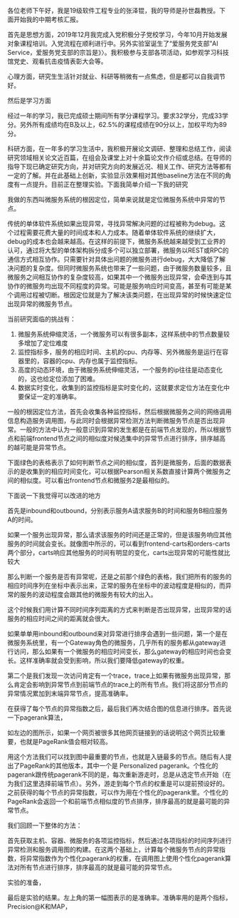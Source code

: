 各位老师下午好，我是19级软件工程专业的张泽锟，我的导师是孙世磊教授。下面开始我的中期考核汇报。



首先是思想方面，2019年12月我完成入党积极分子党校学习，今年10月开始发展对象课程培训。入党流程在顺利进行中。另外实验室诞生了“爱服务党支部”AI Service，爱服务党支部的宗旨是》〉。我积极参与支部各项活动，如参观学习科技馆党史、观看抗击疫情表彰大会等。

心理方面，研究生生活针对就业、科研等稍微有一点焦虑，但是都可以自我调节好。

然后是学习方面



经过一年的学习，我已完成硕士期间所有学分课程学习。要求32学分，完成33学分。另外所有成绩均在B及以上，62.5%的课程成绩在90分以上，加权平均为89分。



科研方面，在一年多的学习生活中，我积极开展论文调研、整理和总结工作，阅读研究领域相关论文近百篇，在组会及课堂上对十余篇论文作介绍或总结。在导师的指导下现已确定研究方向，并对研究方向的发展近况、相关工作、研究方法等都有一定的了解。并在此基础上创新，实验显示效果相对其他baseline方法在不同的角度有一点提升。目前正在整理实验。下面我简单介绍一下我的研究



我做的东西叫微服务系统的根因定位，简单来说就是定位微服务系统中异常的节点。

传统的单体软件系统如果出现异常，寻找异常解决问题的过程被称为debug。这个过程需要花费大量的时间成本和人力成本。随着单体软件系统的继续扩大，debug的成本也会越来越高。在这样的前提下，微服务系统越来越受到工业界的认可，通过将大型的单体架构拆分成多个可以独立部署，微服务以REST或RPC的通信方式相互协作。只需要针对具体出问题的微服务进行debug，大大降低了解决问题的复杂度。但同时微服务系统也带来了一些问题，由于微服务数量较多，且微服务之间相互协作的复杂度较高，如果其中一个微服务出现异常，会牵连到与其协作的微服务均出现不同程度的异常。可能是服务响应时间变高，甚至有可能是某个调用过程被切断。根因定位就是为了解决该类问题，在出现异常的时候快速定位出现异常的微服务节点。



当前研究面临的挑战有：

1. 微服务系统伸缩灵活，一个微服务可以有很多副本，这样系统中的节点数量较多增加了定位难度
2. 监控指标多，服务的相应时间、主机的cpu、内存等、另外微服务是运行在容器里的，容器的cpu、内存也属于监控指标。
3. 高度的动态环境，由于微服务系统伸缩灵活，一个服务的ip往往是动态变化的，这也给定位添加了困难。
4. 数据实时变化，收集到的监控指标是实时变化的，这就要求定位方法在变化中要保证一定的准确率。



一般的根因定位方法，首先会收集各种监控指标，然后根据微服务之间的网络调用信息构造服务调用图，与此同时会根据异常检测方法判断微服务节点是否出现异常。一般的方法中认为一般意识到异常的发生都是在前端节点发现的，所以根据节点和前端frontend节点之间的相似度对候选集中的异常节点进行排序，排序越高的越可能是异常节点。

下面绿色的表格表示了如何判断节点之间的相似度，首列是微服务，后面的数据表示的是收集到的相应时间变化，可以根据Pearson相关系数直接计算两个微服务之间的相似度。可以看出frontend节点和微服务2是最相似的。

下面说一下我觉得可以改进的地方



首先是inbound和outbound，分别表示服务A请求服务B的时间和服务B相应服务A的时间。

如果一个服务出现异常，那么请求该服务的时间还是正常的，但是该服务响应其他服务的时间就会变长。就像图中所示的，可以看到frontend-carts和orders-carts两个部分，carts响应其他服务的时间有明显的变化，carts出现异常的可能性就比较大



那么判断一个服务是否有异常呢，还是之前那个绿色的表格，我们把所有的服务的相应时间序列在坐标中表示出来，正常的服务在坐标中的波动程度是相似的，而异常的服务的波动程度会跟其他的微服务有较大的出入。

这个时候我们用计算不同时间序列距离的方式来判断是否出现异常，出现异常的话服务的相应时间之间的距离就会很大。



如果单单用inbound和outbound来对异常进行排序会遇到一些问题，第一个是在微服务系统里，有一个Gateway角色的微服务，几乎所有的服务都从gateway进行访问，那么如果有一个微服务的相应时间变长，那么gateway的相应时间也会变长。这样准确率就会受到影响，所以我们要降低gateway的权重。

第二个是我们发现一次访问肯定有一个trace，trace上如果有微服务出现异常，那么肯定会影响到异常节点到前端节点的trace上的所有节点。我们将这部分节点的异常情况累加到末端异常节点，提高准确率。

在获得了每个节点的异常指数之后，最后我们再次结合图的信息进行排序。首先说一下pagerank算法，



如左边的图所示，如果一个网页被很多其他网页链接到的话说明这个网页比较重要，也就是PageRank值会相对较高。

用这个方法我们可以找到图中最重要的节点，也就是入链最多的节点。随后有人提出了PageRank的其他版本，其中一个是 Personalized pagerank。个性化的pagerank跟传统pagerank不同的是，每次重新游走时，总是从选定节点开始（在为我们这里选择前端节点）。另外，游走到每个节点的权重是可以提前预设好的。之前获得的每个节点的异常指数，可以作为用在个性化的pagerank里。个性化的PageRank会返回一个和前端节点相似度的节点排序，排序最高的就是最可能的异常节点。

我们回顾一下整体的方法：



首先获取主机、容器、微服务的各项监控指标，然后通过各项指标的时间序列进行异常检测和服务调用图的构建。在这两个基础上，计算每个微服务节点的异常指数，将异常指数作为个性化pagerank的权重，在调用图上使用个性化pagerank算法对所有节点进行排序，排序最高的就是最可能的异常节点。



实验的准备，



最后是实验的结果。左上角的第一幅图表示的是准确率。准确率用的是两个指标，Precision@K和MAP，